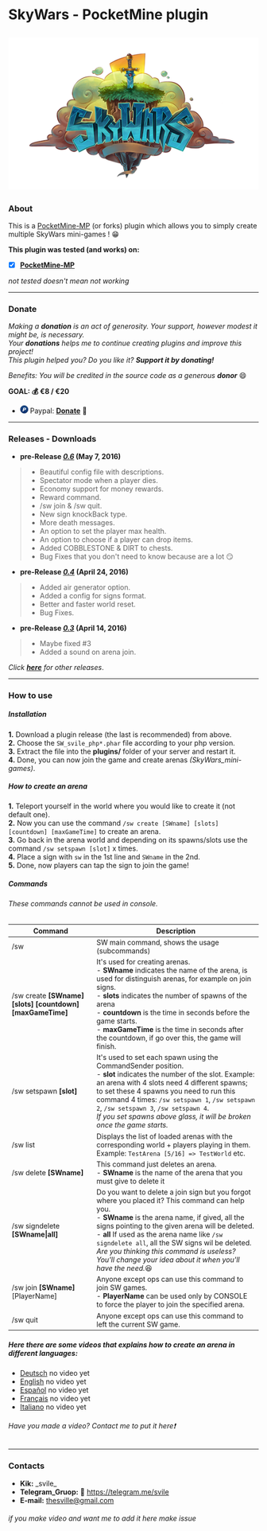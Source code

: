 # SkyWars - PocketMine plugin
![skywars](https://raw.githubusercontent.com/svilex/res/master/skywars.png)
---
### About
This is a [PocketMine-MP](https://github.com/pmmp/PocketMine-MP) (or forks) plugin which allows you to simply create multiple SkyWars mini-games ! :grin:

**This plugin was tested (and works) on:**

- [x] **[PocketMine-MP](https://github.com/pmmp/PocketMine-MP)**

_not tested doesn't mean not working_<br>

---
### Donate
_Making a **donation** is an act of generosity. Your support, however modest it might be, is necessary._<br/>
_Your **donations** helps me to continue creating plugins and improve this project!_<br/>
_This plugin helped you? Do you like it? **Support it by donating!**_

_Benefits: You will be credited in the source code as a generous **donor**_ :smile:

**GOAL: :moneybag: €8 / €20**

- ![Paypal](https://raw.githubusercontent.com/svilex/res/master/paypal.png) Paypal: [**Donate**](https://www.paypal.me/svile) :money_with_wings:

---
### Releases - Downloads

* **pre-Release [_0.6_](https://github.com/svilex/SkyWars-PocketMine/releases/tag/v0.6) (May 7, 2016)**

>- Beautiful config file with descriptions.<br>
>- Spectator mode when a player dies.<br>
>- Economy support for money rewards.<br>
>- Reward command.<br>
>- /sw join & /sw quit.<br>
>- New sign knockBack type.<br>
>- More death messages.<br>
>- An option to set the player max health.<br>
>- An option to choose if a player can drop items.<br>
>- Added COBBLESTONE & DIRT to chests.<br>
>- Bug Fixes that you don't need to know because are a lot :smirk:

* **pre-Release [_0.4_](https://github.com/svilex/SkyWars-PocketMine/releases/tag/v0.4) (April 24, 2016)**

>- Added air generator option.<br>
>- Added a config for signs format.<br>
>- Better and faster world reset.<br>
>- Bug Fixes.

* **pre-Release [_0.3_](https://github.com/svilex/SkyWars-PocketMine/releases/tag/v0.3) (April 14, 2016)**

>- Maybe fixed #3<br>
>- Added a sound on arena join.

<!--
* **pre-Release [_0.2_](https://github.com/svilex/SkyWars-PocketMine/releases/tag/v0.2) (April 13, 2016)**

>- Now removing players effects on respawn, arena join, quit.<br>
>- Added a config option to set the needed players for the countdown start.<br>
>- Now players are no more able to interact before the game start.<br>
>- Added a sound for the last 10 seconds of the countdown.<br>
-->

_Click [**here**](https://github.com/svilex/SkyWars-PocketMine/releases) for other releases_.

---
### How to use

##### Installation
**1.** Download a plugin release (the last is recommended) from above.<br/>
**2.** Choose the `SW_svile_php*.phar` file according to your php version.<br/>
**3.** Extract the file into the **plugins/** folder of your server and restart it.<br/>
**4.** Done, you can now join the game and create arenas _(SkyWars\_mini-games)_.

##### How to create an arena
**1.** Teleport yourself in the world where you would like to create it (not default one).<br/>
**2.** Now you can use the command `/sw create [SWname] [slots] [countdown] [maxGameTime]` to create an arena.<br/>
**3.** Go back in the arena world and depending on its spawns/slots use the command `/sw setspawn [slot]` x times.<br/>
**4.** Place a sign with `sw` in the 1st line and `SWname` in the 2nd.<br/>
**5.** Done, now players can tap the sign to join the game!

##### Commands
###### These commands cannot be used in console.
Command | Description
-----------|-----------
/sw        | SW main command, shows the usage (subcommands)
/sw create **[**SWname**]** **[**slots**]** **[**countdown**]** **[**maxGameTime**]** | It's used for creating arenas.<br/>- **SWname** indicates the name of the arena, is used for distinguish arenas, for example on join signs.<br/>- **slots** indicates the number of spawns of the arena<br/>- **countdown** is the time in seconds before the game starts.<br/>- **maxGameTime** is the time in seconds after the countdown, if go over this, the game will finish.
/sw setspawn **[**slot**]** | It's used to set each spawn using the CommandSender position.<br/>- **slot** indicates the number of the slot. Example: an arena with 4 slots need 4 different spawns; to set these 4 spawns you need to run this command 4 times: `/sw setspawn 1`, `/sw setspawn 2`, `/sw setspawn 3`, `/sw setspawn 4`.<br/>*If you set spawns above glass, it will be broken once the game starts.*
/sw list  | Displays the list of loaded arenas with the corresponding world + players playing in them. Example: `TestArena [5/16] => TestWorld` etc.
/sw delete **[**SWname**]** | This command just deletes an arena.<br/>- **SWname** is the name of the arena that you must give to delete it
/sw signdelete **[**SWname**\|**all**]** | Do you want to delete a join sign but you forgot where you placed it? This command can help you.<br/>- **SWname** is the arena name, if gived, all the signs pointing to the given arena will be deleted.<br/>- **all** If used as the arena name like `/sw signdelete all`, all the SW signs wil be deleted.<br/>_Are you thinking this command is useless? You'll change your idea about it when you'll have the need._:laughing:
/sw join **[**SWname**]** [PlayerName] | Anyone except ops can use this command to join SW games.<br/>- **PlayerName** can be used only by CONSOLE to force the player to join the specified arena.
/sw quit | Anyone except ops can use this command to left the current SW game.

##### Here there are some videos that explains how to create an arena in different languages:

- [Deutsch]() no video yet
- [English]() no video yet
- [Español]() no video yet
- [Français]() no video yet
- [Italiano]() no video yet

###### Have you made a video? Contact me to put it here:exclamation:

---
### Contacts

- **Kik:** \_svile\_<br/>
- **Telegram_Gruop:** :link: https://telegram.me/svile<br/>
- **E-mail:** thesville@gmail.com<br/>

###### if you make video and want me to add it here make issue

